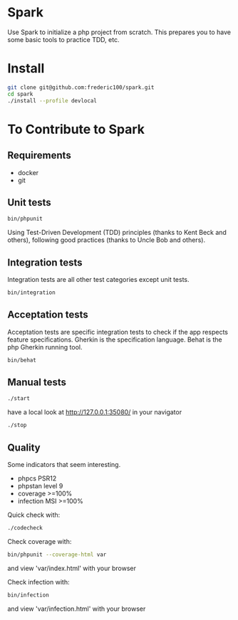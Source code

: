 # Spark

Use Spark to initialize a php project from scratch. This prepares you to have some basic tools to practice TDD, etc.

# Install

```bash
git clone git@github.com:frederic100/spark.git
cd spark
./install --profile devlocal
```

# To Contribute to Spark

## Requirements

* docker
* git


## Unit tests

```bash
bin/phpunit
```

Using Test-Driven Development (TDD) principles (thanks to Kent Beck and others), following good practices (thanks to Uncle Bob and others).

## Integration tests
Integration tests are all other test categories except unit tests.

```bash
bin/integration
```

## Acceptation tests
Acceptation tests are specific integration tests to check if the app respects feature specifications. 
Gherkin is the specification language.
Behat is the php Gherkin running tool.

```bash
bin/behat
```


## Manual tests

```bash
./start
```
have a local look at http://127.0.0.1:35080/ in your navigator

```bash
./stop
```

## Quality

Some indicators that seem interesting.

* phpcs PSR12
* phpstan level 9
* coverage >=100%
* infection MSI >=100%

Quick check with:
```bash
./codecheck
```

Check coverage with:
```bash
bin/phpunit --coverage-html var
```
and view 'var/index.html' with your browser

Check infection with:
```bash
bin/infection
```
and view 'var/infection.html' with your browser